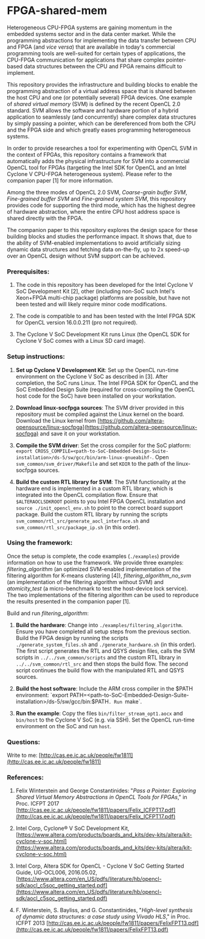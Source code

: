 FPGA-shared-mem
=============

Heterogeneous CPU-FPGA systems are gaining momentum in the embedded systems sector and in the data center market. While the programming abstractions for implementing the data transfer between CPU and FPGA (and _vice versa_) that are available in today's commercial programming tools are well-suited for certain types of applications, the CPU-FPGA communication for applications that share complex pointer-based data structures between the CPU and FPGA remains difficult to implement.

This repository provides the infrastructure and building blocks to enable the programming abstraction of a virtual address space that is shared between the host CPU and one (or potentially several) FPGA devices. One example of _shared virtual memory_ (SVM) is defined by the recent OpenCL 2.0 standard. SVM allows the software and hardware portion of a hybrid application to seamlessly (and concurrently) share complex data structures by simply passing a pointer, which can be dereferenced from both the CPU and the FPGA side and which greatly eases programming heterogeneous systems.

In order to provide researches a tool for experimenting with OpenCL SVM in the context of FPGAs, this repository contains a framework that automatically adds the physical infrastructure for SVM into a commercial OpenCL tool for FPGAs (targeting the Intel SDK for OpenCL and an Intel Cyclone V CPU-FPGA heterogeneous system). Please refer to the companion paper \[1\] for more information.

Among the three modes of OpenCL 2.0 SVM, _Coarse-grain buffer SVM_, _Fine-grained buffer SVM_ and _Fine-grained system SVM_, this repository provides code for supporting the third mode, which has the highest degree of hardware abstraction, where the entire CPU host address space is shared directly with the FPGA.

The companion paper to this repository explores the design space for these building blocks and studies the performance impact. It shows that, due to the ability of SVM-enabled implementations to avoid artificially sizing dynamic data structures and fetching data on-the-fly, up to 2x speed-up over an OpenCL design without SVM support can be achieved.


### Prerequisites:

1) The code in this repository has been developed for the Intel Cyclone V SoC Development Kit \[2\], other (including non-SoC such Intel's Xeon+FPGA multi-chip package) platforms are possible, but have not been tested and will likely require minor code modifications.

2) The code is compatible to and has been tested with the Intel FPGA SDK for OpenCL version 16.0.0.211 (pro not required).

3) The Cyclone V SoC Development Kit runs Linux (the OpenCL SDK for Cyclone V SoC comes with a Linux SD card image). 


### Setup instructions:

1) __Set up Cyclone V Development Kit__: Set up the OpenCL run-time environment on the Cyclone V SoC as described in \[3\]. After completion, the SoC runs Linux. The Intel FPGA SDK for OpenCL and the SoC Embedded Design Suite (required for cross-compiling the OpenCL host code for the SoC) have been installed on your workstation.

2) __Download linux-socfpga sources__: The SVM driver provided in this repository must be compiled against the Linux kernel on the board. Download the Linux kernel from [https://github.com/altera-opensource/linux-socfpga](https://github.com/altera-opensource/linux-socfpga) and save it on your workstation.

3) __Compile the SVM driver__: Set the cross compiler for the SoC platform: `export CROSS_COMPILE=<path-to-SoC-Embedded-Design-Suite-installation>/ds-5/sw/gcc/bin/arm-linux-gnueabihf-`. Open `svm_common/svm_driver/Makefile` and set `KDIR` to the path of the linux-socfpga sources. 

4) __Build the custom RTL library for SVM__: The SVM functionality at the hardware end is implemented in a custom RTL library, which is integrated into the OpenCL compilation flow. Ensure that `$ALTERAOCLSDKROOT` points to you Intel FPGA OpenCL installation and `source ./init_opencl_env.sh` to point to the correct board support package. Build the custom RTL library by running the scripts `svm_common/rtl_src/generate_aocl_interface.sh` and `svm_common/rtl_src/package_ip.sh` (in this order).


### Using the framework:

Once the setup is complete, the code examples (`./examples`) provide information on how to use the framework. We provide three examples: _filtering\_algorithm_ (an optimized SVM-enabled implementation of the filtering algorithm for K-means clustering \[4\]), _filtering\_algorithm\_no\_svm_ (an implementation of the filtering algorithm without SVM) and _atomicity\_test_ (a micro-benchmark to test the host-device lock service). The two implementations of the filtering algorithm can be used to reproduce the results presented in the companion paper \[1\].

Build and run _filtering\_algorithm_:

1) __Build the hardware__: Change into `./examples/filtering_algorithm`. Ensure you have completed all setup steps from the previous section. Build the FPGA design by running the scripts `./generate_system_files.sh` and `./generate_hardware.sh` (in this order). The first script generates the RTL and QSYS design files, calls the SVM scripts in `../../svm_common/scripts` and the custom RTL library in `../../svm_common/rtl_src` and then stops the build flow. The second script continues the build flow with the manipulated RTL and QSYS sources.

2) __Build the host software__: Include the ARM cross compiler in the $PATH environment: `export PATH=<path-to-SoC-Embedded-Design-Suite-installation>/ds-5/sw/gcc/bin:$PATH`. Run `make`.

3) __Run the example__: Copy the files `bin/filter_stream_opt1.aocx` and `bin/host` to the Cyclone V SoC (e.g. via SSH). Set the OpenCL run-time environment on the SoC and run `host`.


### Questions:
Write to me: [http://cas.ee.ic.ac.uk/people/fw1811](http://cas.ee.ic.ac.uk/people/fw1811)


### References:

1) Felix Winterstein and George Constantinides: "_Pass a Pointer: Exploring Shared Virtual Memory Abstractions in OpenCL Tools for FPGAs_," in Proc. ICFPT 2017 [http://cas.ee.ic.ac.uk/people/fw1811/papers/Felix_ICFPT17.pdf](http://cas.ee.ic.ac.uk/people/fw1811/papers/Felix_ICFPT17.pdf)

2) Intel Corp, Cyclone® V SoC Development Kit, [https://www.altera.com/products/boards_and_kits/dev-kits/altera/kit-cyclone-v-soc.html](https://www.altera.com/products/boards_and_kits/dev-kits/altera/kit-cyclone-v-soc.html)

3) Intel Corp, Altera SDK for OpenCL - Cyclone V SoC Getting Started Guide, UG-OCL006, 2016.05.02, [https://www.altera.com/en_US/pdfs/literature/hb/opencl-sdk/aocl_c5soc_getting_started.pdf](https://www.altera.com/en_US/pdfs/literature/hb/opencl-sdk/aocl_c5soc_getting_started.pdf)

4) F. Winterstein, S. Bayliss, and G. Constantinides, "_High-level synthesis of dynamic data structures: a case study using Vivado HLS_," in Proc. ICFPT 2013 [http://cas.ee.ic.ac.uk/people/fw1811/papers/FelixFPT13.pdf](http://cas.ee.ic.ac.uk/people/fw1811/papers/FelixFPT13.pdf) 
